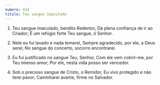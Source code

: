 ```yaml
---
numero: 414
titulo: Teu sangue imaculado
---
```

1. Teu sangue imaculado, bendito Redentor,
Dá plena confiança de ir ao Criador;
É um refúgio forte Teu sangue, ó Senhor.

2. Nele eu fui lavado e nada temerei,
Sempre agradecido, por ele, a Deus serei;
No sangue do concerto, socorro encontrarei.

3. Eu fui justificado no sangue Teu, Senhor,
Com ele vem cobrir-me, por Teu imenso amor;
Por ele, nesta vida posso ser vencedor.

4. Sob o precioso sangue de Cristo, o Remidor,
Eu vivo protegido e não terei pavor;
Caminharei avante, firme no Salvador.
